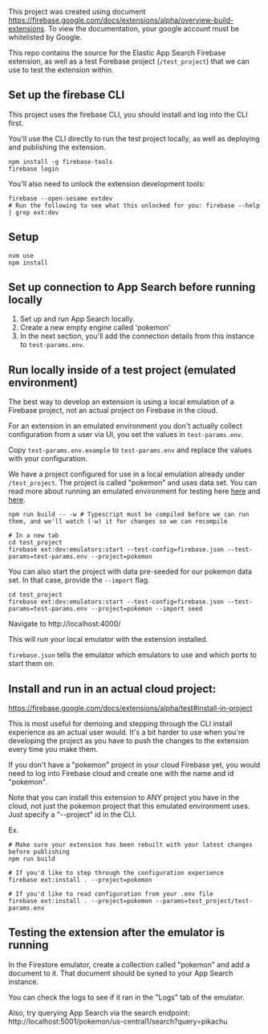 This project was created using document https://firebase.google.com/docs/extensions/alpha/overview-build-extensions. To view the documentation, your google account must be whitelisted by Google.

This repo contains the source for the Elastic App Search Firebase extension, as well as a test Forebase project (`/test_project`) that we can use to test the extension within.

## Set up the firebase CLI

This project uses the firebase CLI, you should install and log into the CLI first.

You'll use the CLI directly to run the test project locally, as well as deploying and publishing the extension.

```
npm install -g firebase-tools
firebase login
```

You'll also need to unlock the extension development tools:

```
firebase --open-sesame extdev
# Run the following to see what this unlocked for you: firebase --help | grep ext:dev
```

## Setup

```shell
nvm use
npm install
```

## Set up connection to App Search before running locally

1. Set up and run App Search locally.
2. Create a new empty engine called 'pokemon'
3. In the next section, you'll add the connection details from this instance to `test-params.env`.

## Run locally inside of a test project (emulated environment)

The best way to develop an extension is using a local emulation of a Firebase project, not an actual project on Firebase in the cloud.

For an extension in an emulated environment you don't actually collect configuration from a user via UI, you set the values in `test-params.env`.

Copy `test-params.env.example` to `test-params.env` and replace the values with your configuration.

We have a project configured for use in a local emulation already under `/test_project`. The project is called "pokemon" and uses data set. You can read more about running an emulated environment for testing here [here](https://firebase.google.com/docs/emulator-suite) and [here](https://firebase.google.com/docs/extensions/alpha/test#emulator).

```shell
npm run build -- -w # Typescript must be compiled before we can run them, and we'll watch (-w) it for changes so we can recompile

# In a new tab
cd test_project
firebase ext:dev:emulators:start --test-config=firebase.json --test-params=test-params.env --project=pokemon
```

You can also start the project with data pre-seeded for our pokemon data set. In that case, provide the `--import` flag.

```shell
cd test_project
firebase ext:dev:emulators:start --test-config=firebase.json --test-params=test-params.env --project=pokemon --import seed
```

Navigate to http://localhost:4000/

This will run your local emulator with the extension installed.

`firebase.json` tells the emulator which emulators to use and which ports to start them on.

## Install and run in an actual cloud project:

https://firebase.google.com/docs/extensions/alpha/test#install-in-project

This is most useful for demoing and stepping through the CLI install experience as an actual user would. It's a bit harder to use when you're developing the project as you have to push the changes to the extension every time you make them.

If you don't have a "pokemon" project in your cloud Firebase yet, you would need to log into Firebase cloud and create one with the name and id "pokemon".

Note that you can install this extension to ANY project you have in the cloud, not just the pokemon project that this emulated environment uses. Just specify a "--project" id in the CLI.

Ex.

```
# Make sure your extension has been rebuilt with your latest changes before publishing
npm run build

# If you'd like to step through the configuration experience
firebase ext:install . --project=pokemon

# If you'd like to read configuration from your .env file
firebase ext:install . --project=pokemon --params=test_project/test-params.env
```

## Testing the extension after the emulator is running

In the Firestore emulator, create a collection called "pokemon" and add a document to it. That document should be syned to your App Search instance.

You can check the logs to see if it ran in the "Logs" tab of the emulator.

Also, try querying App Search via the search endpoint: http://localhost:5001/pokemon/us-central1/search?query=pikachu
